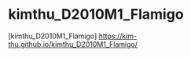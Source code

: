 # kimthu_D2010M1_Flamigo
[kimthu_D2010M1_Flamigo] https://kim-thu.github.io/kimthu_D2010M1_Flamigo/
